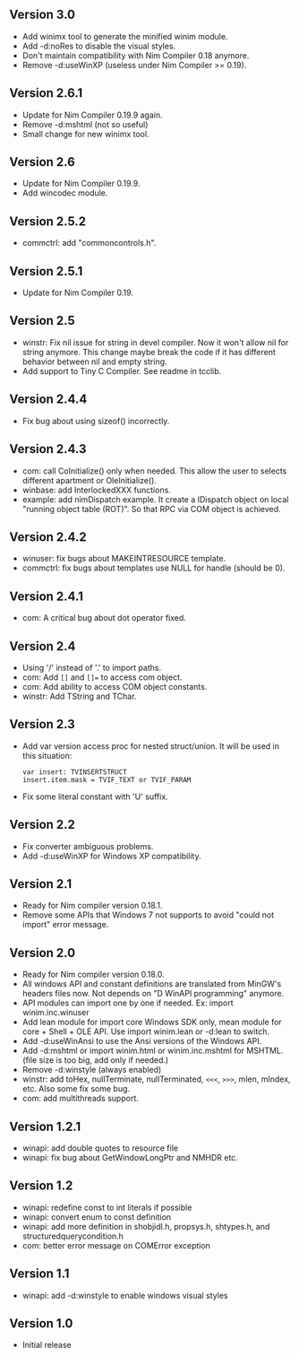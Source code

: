 Version 3.0
-----------
* Add winimx tool to generate the minified winim module.
* Add -d:noRes to disable the visual styles.
* Don't maintain compatibility with Nim Compiler 0.18 anymore.
* Remove -d:useWinXP (useless under Nim Compiler >= 0.19).

Version 2.6.1
-------------
* Update for Nim Compiler 0.19.9 again.
* Remove -d:mshtml (not so useful)
* Small change for new winimx tool.

Version 2.6
-----------
* Update for Nim Compiler 0.19.9.
* Add wincodec module.

Version 2.5.2
-------------
* commctrl: add "commoncontrols.h".

Version 2.5.1
-------------
* Update for Nim Compiler 0.19.

Version 2.5
-----------
* winstr: Fix nil issue for string in devel compiler. Now it won't
  allow nil for string anymore. This change maybe break the code
  if it has different behavior between nil and empty string.
* Add support to Tiny C Compiler. See readme in tcclib.

Version 2.4.4
-------------
* Fix bug about using sizeof() incorrectly.

Version 2.4.3
-------------
* com: call CoInitialize() only when needed. This allow the user to
  selects different apartment or OleInitialize().
* winbase: add InterlockedXXX functions.
* example: add nimDispatch example. It create a IDispatch object on
  local "running object table (ROT)". So that RPC via COM object is
  achieved.

Version 2.4.2
-------------
* winuser: fix bugs about MAKEINTRESOURCE template.
* commctrl: fix bugs about templates use NULL for handle (should be 0).

Version 2.4.1
-------------
* com: A critical bug about dot operator fixed.

Version 2.4
-----------
* Using '/' instead of '.' to import paths.
* com: Add `[]` and `[]=` to access com object.
* com: Add ability to access COM object constants.
* winstr: Add TString and TChar.

Version 2.3
-----------
* Add var version access proc for nested struct/union.
  It will be used in this situation:
    ```nimrod
    var insert: TVINSERTSTRUCT
    insert.item.mask = TVIF_TEXT or TVIF_PARAM
    ```
* Fix some literal constant with 'U' suffix.

Version 2.2
-----------
* Fix converter ambiguous problems.
* Add -d:useWinXP for Windows XP compatibility.

Version 2.1
-----------
* Ready for Nim compiler version 0.18.1.
* Remove some APIs that Windows 7 not supports to avoid
  "could not import" error message.

Version 2.0
-----------
* Ready for Nim compiler version 0.18.0.
* All windows API and constant definitions are translated from MinGW's
  headers files now. Not depends on "D WinAPI programming" anymore.
* API modules can import one by one if needed.
  Ex: import winim.inc.winuser
* Add lean module for import core Windows SDK only, mean module
  for core + Shell + OLE API.
  Use import winim.lean or -d:lean to switch.
* Add -d:useWinAnsi to use the Ansi versions of the Windows API.
* Add -d:mshtml or import winim.html or winim.inc.mshtml for MSHTML.
  (file size is too big, add only if needed.)
* Remove -d:winstyle (always enabled)
* winstr: add toHex, nullTerminate, nullTerminated, `<<<`, `>>>`,
  mlen, mIndex, etc. Also some fix some bug.
* com: add multithreads support.

Version 1.2.1
--------------
* winapi: add double quotes to resource file
* winapi: fix bug about GetWindowLongPtr and NMHDR etc.

Version 1.2
-----------
* winapi: redefine const to int literals if possible
* winapi: convert enum to const definition
* winapi: add more definition in shobjidl.h, propsys.h, shtypes.h,
  and structuredquerycondition.h
* com: better error message on COMError exception

Version 1.1
-----------
* winapi: add -d:winstyle to enable windows visual styles

Version 1.0
-----------
* Initial release
